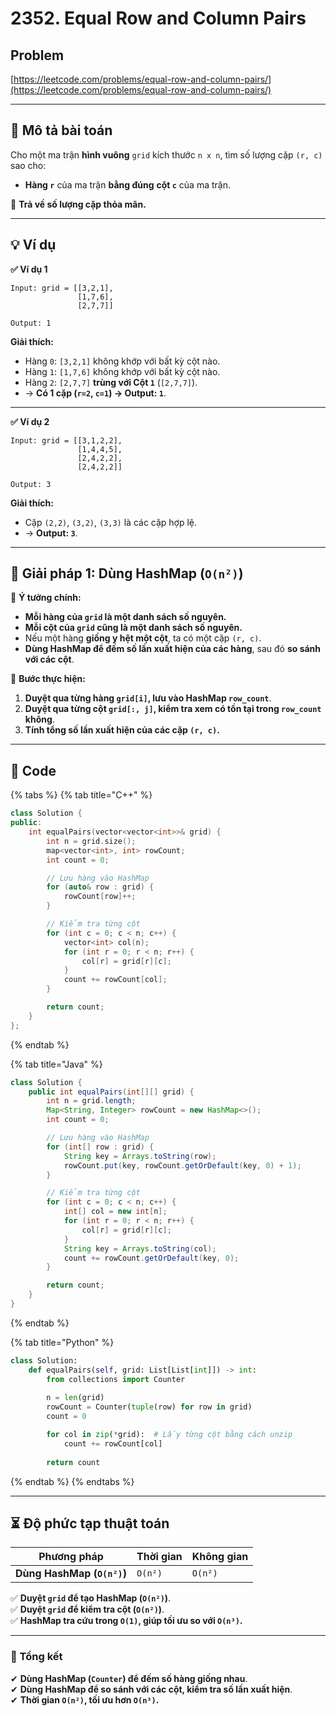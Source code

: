 # 2352. Equal Row and Column Pairs

## Problem

[https://leetcode.com/problems/equal-row-and-column-pairs/](https://leetcode.com/problems/equal-row-and-column-pairs/)

***

## **📌 Mô tả bài toán**

Cho một ma trận **hình vuông** `grid` kích thước `n x n`, tìm số lượng cặp `(r, c)` sao cho:

* **Hàng `r`** của ma trận **bằng đúng** **cột `c`** của ma trận.

🔹 **Trả về số lượng cặp thỏa mãn.**

***

## **💡 Ví dụ**

**✅ Ví dụ 1**

```
Input: grid = [[3,2,1],
               [1,7,6],
               [2,7,7]]

Output: 1
```

**Giải thích:**

* Hàng `0`: `[3,2,1]` không khớp với bất kỳ cột nào.
* Hàng `1`: `[1,7,6]` không khớp với bất kỳ cột nào.
* Hàng `2`: `[2,7,7]` **trùng với Cột `1`** (`[2,7,7]`).
* → **Có 1 cặp (`r=2`, `c=1`) → Output: `1`**.

***

**✅ Ví dụ 2**

```
Input: grid = [[3,1,2,2],
               [1,4,4,5],
               [2,4,2,2],
               [2,4,2,2]]

Output: 3
```

**Giải thích:**

* Cặp `(2,2)`, `(3,2)`, `(3,3)` là các cặp hợp lệ.
* → **Output: `3`**.

***

## **🚀 Giải pháp 1: Dùng HashMap (`O(n²)`)**

📌 **Ý tưởng chính:**

* **Mỗi hàng của `grid` là một danh sách số nguyên.**
* **Mỗi cột của `grid` cũng là một danh sách số nguyên.**
* Nếu một hàng **giống y hệt một cột**, ta có một cặp `(r, c)`.
* **Dùng HashMap để đếm số lần xuất hiện của các hàng**, sau đó **so sánh với các cột**.

🔹 **Bước thực hiện:**

1. **Duyệt qua từng hàng `grid[i]`, lưu vào HashMap `row_count`**.
2. **Duyệt qua từng cột `grid[:, j]`, kiểm tra xem có tồn tại trong `row_count` không**.
3. **Tính tổng số lần xuất hiện của các cặp `(r, c)`.**

***

## **📜 Code**

{% tabs %}
{% tab title="C++" %}
```cpp
class Solution {
public:
    int equalPairs(vector<vector<int>>& grid) {
        int n = grid.size();
        map<vector<int>, int> rowCount;
        int count = 0;

        // Lưu hàng vào HashMap
        for (auto& row : grid) {
            rowCount[row]++;
        }

        // Kiểm tra từng cột
        for (int c = 0; c < n; c++) {
            vector<int> col(n);
            for (int r = 0; r < n; r++) {
                col[r] = grid[r][c];
            }
            count += rowCount[col];
        }

        return count;
    }
};
```
{% endtab %}

{% tab title="Java" %}
```java
class Solution {
    public int equalPairs(int[][] grid) {
        int n = grid.length;
        Map<String, Integer> rowCount = new HashMap<>();
        int count = 0;

        // Lưu hàng vào HashMap
        for (int[] row : grid) {
            String key = Arrays.toString(row);
            rowCount.put(key, rowCount.getOrDefault(key, 0) + 1);
        }

        // Kiểm tra từng cột
        for (int c = 0; c < n; c++) {
            int[] col = new int[n];
            for (int r = 0; r < n; r++) {
                col[r] = grid[r][c];
            }
            String key = Arrays.toString(col);
            count += rowCount.getOrDefault(key, 0);
        }

        return count;
    }
}
```
{% endtab %}

{% tab title="Python" %}
```python
class Solution:
    def equalPairs(self, grid: List[List[int]]) -> int:
        from collections import Counter
        
        n = len(grid)
        rowCount = Counter(tuple(row) for row in grid)
        count = 0

        for col in zip(*grid):  # Lấy từng cột bằng cách unzip
            count += rowCount[col]
        
        return count
```
{% endtab %}
{% endtabs %}

***

## **⏳ Độ phức tạp thuật toán**

| Phương pháp                | Thời gian | Không gian |
| -------------------------- | --------- | ---------- |
| **Dùng HashMap (`O(n²)`)** | `O(n²)`   | `O(n²)`    |

✅ **Duyệt `grid` để tạo HashMap (`O(n²)`)**.\
✅ **Duyệt `grid` để kiểm tra cột (`O(n²)`)**.\
✅ **HashMap tra cứu trong `O(1)`, giúp tối ưu so với `O(n³)`.**

***

### **📌 Tổng kết**

✔ **Dùng HashMap (`Counter`) để đếm số hàng giống nhau**.\
✔ **Dùng HashMap để so sánh với các cột, kiểm tra số lần xuất hiện**.\
✔ **Thời gian `O(n²)`, tối ưu hơn `O(n³)`.**

